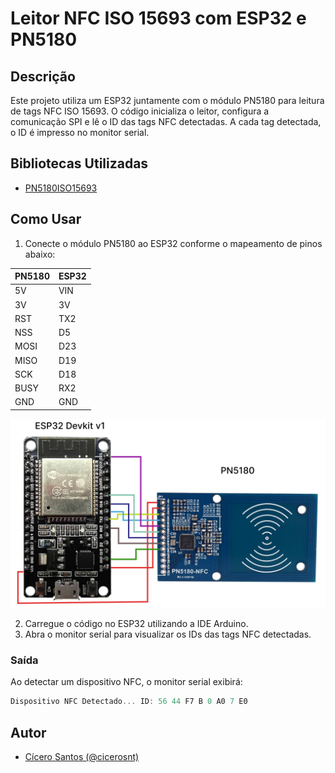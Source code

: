 # Leitor NFC ISO 15693 com ESP32 e PN5180

## Descrição
Este projeto utiliza um ESP32 juntamente com o módulo PN5180 para leitura de tags NFC ISO 15693. O código inicializa o leitor, configura a comunicação SPI e lê o ID das tags NFC detectadas. A cada tag detectada, o ID é impresso no monitor serial.

## Bibliotecas Utilizadas
- [PN5180ISO15693](https://github.com/Seeed-Studio/PN5180-Library)

## Como Usar
1. Conecte o módulo PN5180 ao ESP32 conforme o mapeamento de pinos abaixo:

| PN5180 | ESP32 |
|--------|-------|
| 5V     | VIN   |
| 3V     | 3V    |
| RST    | TX2   |
| NSS    | D5    |
| MOSI   | D23   |
| MISO   | D19   |
| SCK    | D18   |
| BUSY   | RX2   |
| GND    | GND   |


![Esquema de Conexão](.github/esp32-pn5180.png)

2. Carregue o código no ESP32 utilizando a IDE Arduino.
3. Abra o monitor serial para visualizar os IDs das tags NFC detectadas.

### Saída
Ao detectar um dispositivo NFC, o monitor serial exibirá:

```cpp
Dispositivo NFC Detectado... ID: 56 44 F7 B 0 A0 7 E0
```

## Autor
- [Cícero Santos (@cicerosnt)](https://github.com/cicerosnt)
